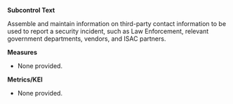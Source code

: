 **Subcontrol Text**

Assemble and maintain information on third-party contact information to be used to report a security incident, such as Law Enforcement, relevant government departments, vendors, and ISAC partners.

**Measures**

* None provided.

**Metrics/KEI**

* None provided.
